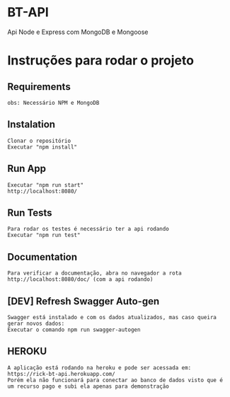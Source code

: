 # BT-API
 Api Node e Express com MongoDB e Mongoose

# Instruções para rodar o projeto

## Requirements
``` 
obs: Necessário NPM e MongoDB 
```
## Instalation
``` 
Clonar o repositório
Executar "npm install"
```
## Run App
``` 
Executar "npm run start"
http://localhost:8080/
```
## Run Tests
``` 
Para rodar os testes é necessário ter a api rodando 
Executar "npm run test"
```
## Documentation
``` 
Para verificar a documentação, abra no navegador a rota http://localhost:8080/doc/ (com a api rodando)
```
## [DEV] Refresh Swagger Auto-gen
```
Swagger está instalado e com os dados atualizados, mas caso queira gerar novos dados:
Executar o comando npm run swagger-autogen
```

## HEROKU
```
A aplicação está rodando na heroku e pode ser acessada em: https://rick-bt-api.herokuapp.com/
Porém ela não funcionará para conectar ao banco de dados visto que é um recurso pago e subi ela apenas para demonstração
```
